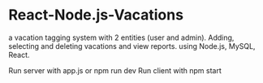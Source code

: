 # React-Node.js-Vacations
a vacation tagging system with 2 entities (user and admin).
Adding, selecting and deleting vacations and view reports.
using Node.js, MySQL, React.

Run server with app.js or npm run dev
Run client with npm start
